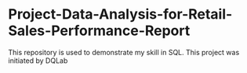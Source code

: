 # Project-Data-Analysis-for-Retail-Sales-Performance-Report

This repository is used to demonstrate my skill in SQL. This project was initiated by DQLab
